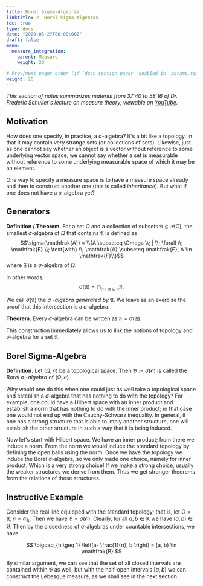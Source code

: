 ```yaml
---
title: Borel Sigma-Algebras
linktitle: 2. Borel Sigma-Algebras
toc: true
type: docs
date: "2020-05-27T00:00:00Z"
draft: false
menu:
  measure_integration:
    parent: Measure
    weight: 20

# Prev/next pager order (if `docs_section_pager` enabled in `params.toml`)
weight: 20
---
```

*This section of notes summarizes material from 37:40 to 58:16 of Dr. Frederic Schuller's lecture on measure theory, viewable on [YouTube](https://youtu.be/6ad9V8gvyBQ?t=2216).*

## Motivation
How does one specify, in practice, a $\sigma$-algebra?  It's a bit like a topology, in that it may contain very strange sets (or collections of sets).  Likewise, just as one cannot say whether an object is a vector without reference to some underlying vector space, we cannot say whether a set is measurable without reference to some underlying measurable space of which it may be an element. 

One way to specify a measure space is to have a measure space already and then to construct another one (this is called *inheritance*).  But what if one does not have a $\sigma$-algebra yet?  

## Generators
**Definition / Theorem.** For a set $\Omega$ and a collection of subsets $\mathfrak{A} \subseteq \mathscr{P}(\Omega)$, the smallest $\sigma$-algebra of $\Omega$ that contains $\mathfrak{A}$ is defined as 
$$\sigma(\mathfrak{A}) = \\{A \subseteq \Omega \\; | \\; \forall \\; \mathfrak{F} \\; \text{with} \\; \mathfrak{A} \subseteq \mathfrak{F}, A \in \mathfrak{F}\\}$$
where $\mathfrak{F}$ is a $\sigma$-algebra of $\Omega$.

In other words, 
$$\sigma(\mathfrak{A}) = \bigcap_{\mathfrak{F}: \mathfrak{A} \subseteq \mathfrak{F}} \mathfrak{F}.$$

We call $\sigma(\mathfrak{A})$ the $\sigma$ *-algebra generated by* $\mathfrak{A}$.  We leave as an exercise the proof that this intersection is a $\sigma$-algebra.

**Theorem.**  Every $\sigma$-algebra can be written as $\mathfrak{F} = \sigma(\mathfrak{A})$.

This construction immediately allows us to link the notions of topology and $\sigma$-algebra for a set $\mathfrak{A}$.  

## Borel Sigma-Algebra
**Definition.** Let $(\Omega, \mathscr{O})$ be a topological space.  Then $\mathfrak{B} := \sigma(\mathscr{O})$ is called the *Borel $\sigma$ -algebra* of $(\Omega, \mathscr{O})$.

Why would one do this when one could just as well take a topological space and establish a $\sigma$-algebra that has nothing to do with the topology?  For example, one could have a Hilbert space with an inner product and establish a norm that has nothing to do with the inner product; in that case one would not end up with the Cauchy-Schwarz inequality.  In general, if one has a strong structure that is able to imply another structure, one will establish the other structure in such a way that it is being induced.  

Now let's start with Hilbert space.  We have an inner product; from there we induce a norm.  From the norm we would induce the standard topology by defining the open balls using the norm.  Once we have the topology we induce the Borel $\sigma$-algebra, so we only made one choice, namely for inner product.  Which is a very strong choice!  If we make a strong choice, usually the weaker structures we derive from them.  Thus we get stronger theorems from the relations of these structures.  

## Instructive Example
Consider the real line equipped with the standard topology; that is, let $\Omega = \mathbb{R}, \mathscr{O}=\mathscr{O}_{\mathbb{R}}$. Then we have $\mathfrak{B} = \sigma(\mathscr{O})$.  Clearly, for all $a, b \in \mathbb{R}$ we have $(a, b) \in \mathfrak{B}$.  Then by the closedness of $\sigma$-algebras under countable intersections, we have 

$$ \bigcap_{n \geq 1} \left(a- \frac{1}{n}, b \right) = [a, b) \in \mathfrak{B}.$$

By similar argument, we can see that the set of all closed intervals are contained within $\mathfrak{B}$ as well, but with the half-open intervals $[a, b)$ we can construct the Lebesgue measure, as we shall see in the next section.  
